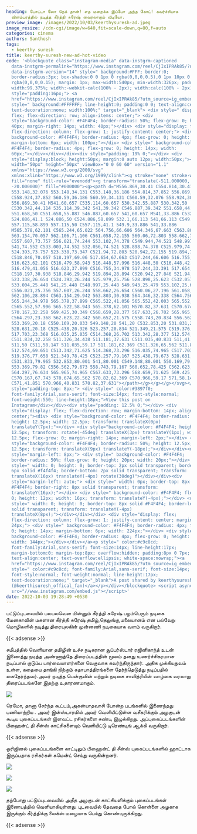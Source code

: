 ```yaml
---
heading: போட்டா லோ நெக் தான்! எத மறைக்க இப்போ அந்த கோட்! கவர்ச்சியாக
  விளம்பரத்தில் நடித்த கீர்த்தி சுரேஷ் வைரலாகும் வீடியோ.
preview_image: /images/2022/10/03/keerthysuresh-ad.jpeg
image_resize: /cdn-cgi/image/w=640,fit=scale-down,q=80,f=auto
categories: cinema
authors: Santhosh
tags:
  - keerthy suresh
title: keerthy-suresh-new-ad-hot-video
code: '<blockquote class="instagram-media" data-instgrm-captioned
  data-instgrm-permalink="https://www.instagram.com/reel/CjIxIPRAk85/?utm_source=ig_embed&amp;utm_campaign=loading"
  data-instgrm-version="14" style=" background:#FFF; border:0;
  border-radius:3px; box-shadow:0 0 1px 0 rgba(0,0,0,0.5),0 1px 10px 0
  rgba(0,0,0,0.15); margin: 1px; max-width:540px; min-width:326px; padding:0;
  width:99.375%; width:-webkit-calc(100% - 2px); width:calc(100% - 2px);"><div
  style="padding:16px;"> <a
  href="https://www.instagram.com/reel/CjIxIPRAk85/?utm_source=ig_embed&amp;utm_campaign=loading"
  style=" background:#FFFFFF; line-height:0; padding:0 0; text-align:center;
  text-decoration:none; width:100%;" target="_blank"> <div style=" display:
  flex; flex-direction: row; align-items: center;"> <div
  style="background-color: #F4F4F4; border-radius: 50%; flex-grow: 0; height:
  40px; margin-right: 14px; width: 40px;"></div> <div style="display: flex;
  flex-direction: column; flex-grow: 1; justify-content: center;"> <div style="
  background-color: #F4F4F4; border-radius: 4px; flex-grow: 0; height: 14px;
  margin-bottom: 6px; width: 100px;"></div> <div style=" background-color:
  #F4F4F4; border-radius: 4px; flex-grow: 0; height: 14px; width:
  60px;"></div></div></div><div style="padding: 19% 0;"></div> <div
  style="display:block; height:50px; margin:0 auto 12px; width:50px;"><svg
  width="50px" height="50px" viewBox="0 0 60 60" version="1.1"
  xmlns="https://www.w3.org/2000/svg"
  xmlns:xlink="https://www.w3.org/1999/xlink"><g stroke="none" stroke-width="1"
  fill="none" fill-rule="evenodd"><g transform="translate(-511.000000,
  -20.000000)" fill="#000000"><g><path d="M556.869,30.41 C554.814,30.41
  553.148,32.076 553.148,34.131 C553.148,36.186 554.814,37.852 556.869,37.852
  C558.924,37.852 560.59,36.186 560.59,34.131 C560.59,32.076 558.924,30.41
  556.869,30.41 M541,60.657 C535.114,60.657 530.342,55.887 530.342,50
  C530.342,44.114 535.114,39.342 541,39.342 C546.887,39.342 551.658,44.114
  551.658,50 C551.658,55.887 546.887,60.657 541,60.657 M541,33.886 C532.1,33.886
  524.886,41.1 524.886,50 C524.886,58.899 532.1,66.113 541,66.113 C549.9,66.113
  557.115,58.899 557.115,50 C557.115,41.1 549.9,33.886 541,33.886
  M565.378,62.101 C565.244,65.022 564.756,66.606 564.346,67.663 C563.803,69.06
  563.154,70.057 562.106,71.106 C561.058,72.155 560.06,72.803 558.662,73.347
  C557.607,73.757 556.021,74.244 553.102,74.378 C549.944,74.521 548.997,74.552
  541,74.552 C533.003,74.552 532.056,74.521 528.898,74.378 C525.979,74.244
  524.393,73.757 523.338,73.347 C521.94,72.803 520.942,72.155 519.894,71.106
  C518.846,70.057 518.197,69.06 517.654,67.663 C517.244,66.606 516.755,65.022
  516.623,62.101 C516.479,58.943 516.448,57.996 516.448,50 C516.448,42.003
  516.479,41.056 516.623,37.899 C516.755,34.978 517.244,33.391 517.654,32.338
  C518.197,30.938 518.846,29.942 519.894,28.894 C520.942,27.846 521.94,27.196
  523.338,26.654 C524.393,26.244 525.979,25.756 528.898,25.623 C532.057,25.479
  533.004,25.448 541,25.448 C548.997,25.448 549.943,25.479 553.102,25.623
  C556.021,25.756 557.607,26.244 558.662,26.654 C560.06,27.196 561.058,27.846
  562.106,28.894 C563.154,29.942 563.803,30.938 564.346,32.338 C564.756,33.391
  565.244,34.978 565.378,37.899 C565.522,41.056 565.552,42.003 565.552,50
  C565.552,57.996 565.522,58.943 565.378,62.101 M570.82,37.631 C570.674,34.438
  570.167,32.258 569.425,30.349 C568.659,28.377 567.633,26.702 565.965,25.035
  C564.297,23.368 562.623,22.342 560.652,21.575 C558.743,20.834 556.562,20.326
  553.369,20.18 C550.169,20.033 549.148,20 541,20 C532.853,20 531.831,20.033
  528.631,20.18 C525.438,20.326 523.257,20.834 521.349,21.575 C519.376,22.342
  517.703,23.368 516.035,25.035 C514.368,26.702 513.342,28.377 512.574,30.349
  C511.834,32.258 511.326,34.438 511.181,37.631 C511.035,40.831 511,41.851
  511,50 C511,58.147 511.035,59.17 511.181,62.369 C511.326,65.562 511.834,67.743
  512.574,69.651 C513.342,71.625 514.368,73.296 516.035,74.965 C517.703,76.634
  519.376,77.658 521.349,78.425 C523.257,79.167 525.438,79.673 528.631,79.82
  C531.831,79.965 532.853,80.001 541,80.001 C549.148,80.001 550.169,79.965
  553.369,79.82 C556.562,79.673 558.743,79.167 560.652,78.425 C562.623,77.658
  564.297,76.634 565.965,74.965 C567.633,73.296 568.659,71.625 569.425,69.651
  C570.167,67.743 570.674,65.562 570.82,62.369 C570.966,59.17 571,58.147 571,50
  C571,41.851 570.966,40.831 570.82,37.631"></path></g></g></g></svg></div><div
  style="padding-top: 8px;"> <div style=" color:#3897f0;
  font-family:Arial,sans-serif; font-size:14px; font-style:normal;
  font-weight:550; line-height:18px;">View this post on
  Instagram</div></div><div style="padding: 12.5% 0;"></div> <div
  style="display: flex; flex-direction: row; margin-bottom: 14px; align-items:
  center;"><div> <div style="background-color: #F4F4F4; border-radius: 50%;
  height: 12.5px; width: 12.5px; transform: translateX(0px)
  translateY(7px);"></div> <div style="background-color: #F4F4F4; height:
  12.5px; transform: rotate(-45deg) translateX(3px) translateY(1px); width:
  12.5px; flex-grow: 0; margin-right: 14px; margin-left: 2px;"></div> <div
  style="background-color: #F4F4F4; border-radius: 50%; height: 12.5px; width:
  12.5px; transform: translateX(9px) translateY(-18px);"></div></div><div
  style="margin-left: 8px;"> <div style=" background-color: #F4F4F4;
  border-radius: 50%; flex-grow: 0; height: 20px; width: 20px;"></div> <div
  style=" width: 0; height: 0; border-top: 2px solid transparent; border-left:
  6px solid #f4f4f4; border-bottom: 2px solid transparent; transform:
  translateX(16px) translateY(-4px) rotate(30deg)"></div></div><div
  style="margin-left: auto;"> <div style=" width: 0px; border-top: 8px solid
  #F4F4F4; border-right: 8px solid transparent; transform:
  translateY(16px);"></div> <div style=" background-color: #F4F4F4; flex-grow:
  0; height: 12px; width: 16px; transform: translateY(-4px);"></div> <div
  style=" width: 0; height: 0; border-top: 8px solid #F4F4F4; border-left: 8px
  solid transparent; transform: translateY(-4px)
  translateX(8px);"></div></div></div> <div style="display: flex;
  flex-direction: column; flex-grow: 1; justify-content: center; margin-bottom:
  24px;"> <div style=" background-color: #F4F4F4; border-radius: 4px; flex-grow:
  0; height: 14px; margin-bottom: 6px; width: 224px;"></div> <div style="
  background-color: #F4F4F4; border-radius: 4px; flex-grow: 0; height: 14px;
  width: 144px;"></div></div></a><p style=" color:#c9c8cd;
  font-family:Arial,sans-serif; font-size:14px; line-height:17px;
  margin-bottom:0; margin-top:8px; overflow:hidden; padding:8px 0 7px;
  text-align:center; text-overflow:ellipsis; white-space:nowrap;"><a
  href="https://www.instagram.com/reel/CjIxIPRAk85/?utm_source=ig_embed&amp;utm_campaign=loading"
  style=" color:#c9c8cd; font-family:Arial,sans-serif; font-size:14px;
  font-style:normal; font-weight:normal; line-height:17px;
  text-decoration:none;" target="_blank">A post shared by keerthysuresh🔘
  (@keerthisuresh_offical_fan)</a></p></div></blockquote> <script async
  src="//www.instagram.com/embed.js"></script>'
date: 2022-10-03 19:28:49 +0530
---
```

பட்டுப்புடவையில் பலபலவென மின்னும் கீர்த்தி சுரேஷ்.பழம்பெரும் நடிகை மேனகாவின் மகளான கீர்த்தி சுரேஷ் தமிழ்,தெலுங்கு,மலையாளம் என பல்வேறு மொழிகளில் நடித்து திரையுலகின் முன்னணி நடிகையாக வளம் வருகிறார். 

{{< adsense >}}

சமீபத்தில் வெளியான தமிழின் உச்ச நடிகரான சூப்பர்ஸ்டார் ரஜினிகாந்த் உடன் இணைத்து நடித்த அண்ணாத்தே திரைப்படத்தின் மூலம் தனது உணர்ச்சிகரமான நடிப்பால் குடும்ப பார்வையாளர்களை வெகுவாக கவர்ந்திருந்தார். அதிக முக்கியதுவம் உள்ள, கதையை தாங்கி நிற்கும் கதாபாத்திரங்களை தேர்ந்தெடுத்து நடிப்பதில் கைதேர்ந்தவர்.அவர் நடித்த பென்குவின் மற்றும்  நடிகை சாவித்ரியின் வாழ்கை வரலாறு திரைப்படங்களே இதற்கு  உதாரணமாகும்.


![](/images/2022/10/03/keerthy-suresh-new-ad-hot-video.jpeg)

ரெமோ, தானா சேர்ந்த கூட்டம்,அகன்யாதவாசி போன்ற படங்களில் இணைந்தது பணியாற்றிய  . அவர் இன்ஸ்டாரமில் அவர் வெளியிட்டுள்ள வசீகரிக்கும் அழகுடன் கூடிய புகைப்படங்கள் இளவட்ட  ரசிகர்களை  சுண்டி இழுக்கிறது. அப்புகைப்படங்களின் பிஹைன்ட் தி சீன்ஸ் காட்சிகளையும் வெளியிட்டு டிரெண்டிங் ஆக்கி வருகிறார்.‌ 

{{< adsense >}}

ஒரிஜினல் புகைப்படங்களை காட்டிலும் பிஹைன்ட் தி சீன்ஸ் புகைப்படங்களில் ஹாட்டாக இருப்பதாக ரசிகர்கள் கமென்ட் செய்து வருகின்றனர்.




![](/images/2022/10/03/keerthy-suresh-new-ad-hot-video2.jpeg)

![](/images/2022/10/03/keerthy-suresh-new-ad-hot-video4.jpeg)

![](/images/2022/10/03/keerthy-suresh-new-ad-hot-video6.jpeg)

தற்போது பட்டுப்புடவையில் அதீத அழகுடன் காட்சியளிக்கும் புகைப்படங்கள் இணையத்தில் வெளியாகியுள்ளது. புடவையில் தேவதை போல் கொள்ளை அழகாக இருக்கும் கீர்த்திக்கு லைக்ஸ் மழையாக பெய்து கொண்டிருக்கிறது.

{{< adsense >}}